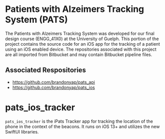 # Patients with Alzeimers Tracking System (PATS)
The Patients with Alzeimers Tracking System was developed for our final design course (ENGG_41X0) at the University of Guelph. This portion of the project contains the source code for an iOS app for the tracking of a patient using an iOS enabled device. The repositories associated with this project are all imported from Bitbucket and may contain Bitbucket pipeline files. 

## Associated Respositories
- https://github.com/brandonyap/pats_api
- https://github.com/brandonyap/pats_ios

# pats_ios_tracker
`pats_ios_tracker` is the iPats Tracker app for tracking the location of the phone in the context of the beacons. It runs on iOS 13+ and utilizes the new SwiftUI libraries. 
